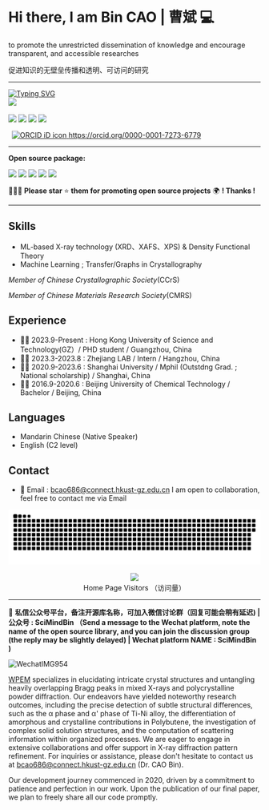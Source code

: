 

# Hi there, I am Bin CAO | 曹斌  💻 

to promote the unrestricted dissemination of knowledge and encourage transparent, and accessible researches

促进知识的无壁垒传播和透明、可访问的研究

---

<p align="left">
<a href="https://github.com/Bin-Cao">
    <img src="https://readme-typing-svg.demolab.com?font=Georgia&size=18&duration=2000&pause=100&multiline=true&width=500&height=80&lines=Bin+CAO+(曹斌);Researcher+%7C+PhD+Student+%7C+Focus+On+Xray+spectrography;Crystallography+%7C+XRD+%7C+XPS+%7C+Machine+Learning" alt="Typing SVG" />
</a>
<br/>
 
<a href="https://github.com/Bin-Cao">
    <img src="https://github-stats-alpha.vercel.app/api?username=Bin-Cao&cc=22272e&tc=47BCF6&ic=fff&bc=1000">
</a>
</p>

 
[![](https://img.shields.io/badge/ResearchGate-Bin%20Cao-yellowgreen)](https://www.researchgate.net/profile/Bin-Cao-37)
[![](https://img.shields.io/badge/Google%20Scholar-Bin%20CAO-orange)](https://scholar.google.com.hk/citations?user=XXCuRdoAAAAJ&hl=zh-CN)
[![](https://img.shields.io/badge/Repositories-GitHub-blue)](https://github.com/Bin-Cao?tab=repositories)
[![](https://img.shields.io/badge/Open--source%20Projects-PyPI-orange)](https://pypi.org/user/CaoBin/)

<a
  id="cy-effective-orcid-url"
  class="underline"
   href="https://orcid.org/0000-0001-7273-6779"
   target="orcid.widget"
   rel="me noopener noreferrer"
   style="vertical-align: top">
   <img
      src="https://orcid.org/sites/default/files/images/orcid_16x16.png"
      style="width: 1em; margin-inline-start: 0.5em"
      alt="ORCID iD icon"/>
    https://orcid.org/0000-0001-7273-6779
  </a>

   
---
**Open source package:**

[![](https://img.shields.io/badge/TCLR-GitHub-green)](https://github.com/Bin-Cao/TCLRmodel)
[![](https://img.shields.io/badge/TCGPR-GitHub-green)](https://github.com/Bin-Cao/TCGPR)
[![](https://img.shields.io/badge/Bgolearn-GitHub-green)](https://github.com/Bin-Cao/Bgolearn)
[![](https://img.shields.io/badge/TrAdaBoost-GitHub-green)](https://github.com/Bin-Cao/TrAdaboost)
[![](https://img.shields.io/badge/WPEM-GitHub-green)](https://github.com/Bin-Cao/WPEM)

🤝🤝🤝 **Please star** ⭐️ **them for promoting open source projects** 🌍 **! Thanks !**
  

---

## Skills
+ ML-based X-ray technology (XRD、XAFS、XPS) & Density Functional Theory
+ Machine Learning ; Transfer/Graphs in Crystallography

*Member of Chinese Crystallographic Society*(CCrS) 

*Member of Chinese Materials Research Society*(CMRS)
## Experience
+ 👨‍🎓 2023.9-Present : Hong Kong University of Science and Technology(GZ）/ PHD student / Guangzhou, China
+ 👨‍💻 2023.3-2023.8 : Zhejiang LAB / Intern / Hangzhou, China
+ 👨‍🎓 2020.9-2023.6 : Shanghai University / Mphil (Outstdng Grad. ; National scholarship) / Shanghai, China
+ 👨‍🎓 2016.9-2020.6 : Beijing University of Chemical Technology / Bachelor / Beijing, China

## Languages
+ Mandarin Chinese (Native Speaker)
+ English (C2 level)

## Contact

+ 📨 Email : bcao686@connect.hkust-gz.edu.cn
I am open to collaboration, feel free to contact me via Email


<a href=#><img src="contributions.svg"></a>
<p align="center"> 
  <img src="https://profile-counter.glitch.me/Bin-Cao/count.svg" />
  <br>
  Home Page Visitors （访问量）
  <br>
</p>

---




📨 **私信公众号平台，备注开源库名称，可加入微信讨论群（回复可能会稍有延迟)  | 公众号 : SciMindBin （Send a message to the Wechat platform, note the name of the open source library, and you can join the discussion group (the reply may be slightly delayed) | Wechat platform NAME : SciMindBin )**


![WechatIMG954](https://github.com/Bin-Cao/Bin-Cao/assets/86995074/22c3d038-4b71-480d-9e73-b498bc39a8e8)

[WPEM](https://github.com/Bin-Cao/WPEM) specializes in elucidating intricate crystal structures and untangling heavily overlapping Bragg peaks in mixed X-rays and polycrystalline powder diffraction. Our endeavors have yielded noteworthy research outcomes, including the precise detection of subtle structural differences, such as the α phase and α' phase of Ti-Ni alloy, the differentiation of amorphous and crystalline contributions in Polybutene, the investigation of complex solid solution structures, and the computation of scattering information within organized processes. We are eager to engage in extensive collaborations and offer support in X-ray diffraction pattern refinement. For inquiries or assistance, please don't hesitate to contact us at bcao686@connect.hkust-gz.edu.cn (Dr. CAO Bin).

Our development journey commenced in 2020, driven by a commitment to patience and perfection in our work. Upon the publication of our final paper, we plan to freely share all our code promptly.

